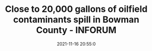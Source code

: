 ---
"title": "Close to 20,000 gallons of oilfield contaminants spill in Bowman County - INFORUM"
"date": "2021-11-16 20:55:0"
"feed_name": "GOOGLENEWSMINING"
"feed_website": "https://news.google.com/search?q=mining%2Bincident&hl=en-US&gl=US&ceid=US:en"
"feed_rss": "https://news.google.com/rss/search?q=mining%2Bincident&hl=en-US&gl=US&ceid=US:en"
"link": "https://www.inforum.com/business/energy-and-mining/7285316-Close-to-20000-gallons-of-oilfield-contaminants-spill-in-Bowman-County"
"source": "{'href': 'https://www.inforum.com', 'title': 'INFORUM'}"
"file": "_posts/2021-1-1-195f8cb52d9e84895ad0fe299ed0e217303aa18c.md"
"accident": "1"
"drilling": "0"
"dead": "0"
"injured": "0"
"arrested": "0"
"place": "unknown place"
"where": "unknown site"
"causes": "unknown"
"place_uri": "unknown place"
---